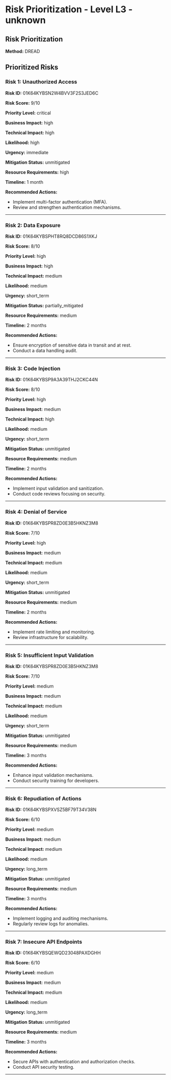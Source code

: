# Risk Prioritization - Level L3 - unknown

## Risk Prioritization

**Method:** DREAD

## Prioritized Risks

### Risk 1: Unauthorized Access

**Risk ID:** 01K64KYBSN2W4BVV3F2S3JED6C

**Risk Score:** 9/10

**Priority Level:** critical

**Business Impact:** high

**Technical Impact:** high

**Likelihood:** high

**Urgency:** immediate

**Mitigation Status:** unmitigated

**Resource Requirements:** high

**Timeline:** 1 month

**Recommended Actions:**
- Implement multi-factor authentication (MFA).
- Review and strengthen authentication mechanisms.

---

### Risk 2: Data Exposure

**Risk ID:** 01K64KYBSPHT8RQ8DCD86S1XKJ

**Risk Score:** 8/10

**Priority Level:** high

**Business Impact:** high

**Technical Impact:** medium

**Likelihood:** medium

**Urgency:** short_term

**Mitigation Status:** partially_mitigated

**Resource Requirements:** medium

**Timeline:** 2 months

**Recommended Actions:**
- Ensure encryption of sensitive data in transit and at rest.
- Conduct a data handling audit.

---

### Risk 3: Code Injection

**Risk ID:** 01K64KYBSP9A3A39THJ2CKC44N

**Risk Score:** 8/10

**Priority Level:** high

**Business Impact:** medium

**Technical Impact:** high

**Likelihood:** medium

**Urgency:** short_term

**Mitigation Status:** unmitigated

**Resource Requirements:** medium

**Timeline:** 2 months

**Recommended Actions:**
- Implement input validation and sanitization.
- Conduct code reviews focusing on security.

---

### Risk 4: Denial of Service

**Risk ID:** 01K64KYBSPR8ZD0E3B5HKNZ3M8

**Risk Score:** 7/10

**Priority Level:** high

**Business Impact:** medium

**Technical Impact:** medium

**Likelihood:** medium

**Urgency:** short_term

**Mitigation Status:** unmitigated

**Resource Requirements:** medium

**Timeline:** 2 months

**Recommended Actions:**
- Implement rate limiting and monitoring.
- Review infrastructure for scalability.

---

### Risk 5: Insufficient Input Validation

**Risk ID:** 01K64KYBSPR8ZD0E3B5HKNZ3M8

**Risk Score:** 7/10

**Priority Level:** medium

**Business Impact:** medium

**Technical Impact:** medium

**Likelihood:** medium

**Urgency:** short_term

**Mitigation Status:** unmitigated

**Resource Requirements:** medium

**Timeline:** 3 months

**Recommended Actions:**
- Enhance input validation mechanisms.
- Conduct security training for developers.

---

### Risk 6: Repudiation of Actions

**Risk ID:** 01K64KYBSPXVSZ5BF79T34V38N

**Risk Score:** 6/10

**Priority Level:** medium

**Business Impact:** medium

**Technical Impact:** medium

**Likelihood:** medium

**Urgency:** long_term

**Mitigation Status:** unmitigated

**Resource Requirements:** medium

**Timeline:** 3 months

**Recommended Actions:**
- Implement logging and auditing mechanisms.
- Regularly review logs for anomalies.

---

### Risk 7: Insecure API Endpoints

**Risk ID:** 01K64KYBSQEWQD23048PAXDGHH

**Risk Score:** 6/10

**Priority Level:** medium

**Business Impact:** medium

**Technical Impact:** medium

**Likelihood:** medium

**Urgency:** long_term

**Mitigation Status:** unmitigated

**Resource Requirements:** medium

**Timeline:** 3 months

**Recommended Actions:**
- Secure APIs with authentication and authorization checks.
- Conduct API security testing.

---

